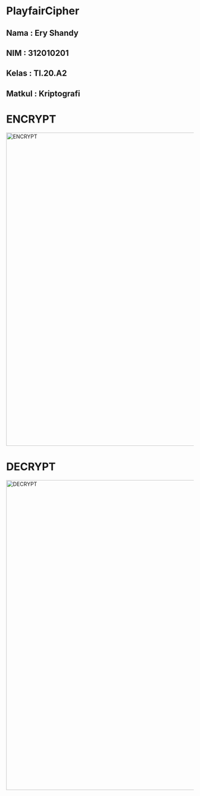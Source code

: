 # PlayfairCipher

## Nama   : Ery Shandy
## NIM    : 312010201
## Kelas  : TI.20.A2
## Matkul : Kriptografi

# ENCRYPT
<img width="842" alt="ENCRYPT" src="https://user-images.githubusercontent.com/73053784/198971393-504118de-aea8-434b-bff4-9ffb6034308a.png">

# DECRYPT
<img width="833" alt="DECRYPT" src="https://user-images.githubusercontent.com/73053784/198971428-dfe4e9c1-d388-4445-96e4-8d6fe5f6deb3.png">
